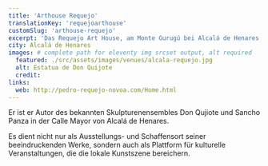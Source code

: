 ```yaml
---
title: 'Arthouse Requejo'
translationKey: 'requejoarthouse'
customSlug: 'arthouse-requejo'
excerpt: 'Das Requejo Art House, am Monte Gurugú bei Alcalá de Henares gelegen, ist das Zentrum für Kunst, Musik und Kultur, geschaffen vom renommierten Bildhauer Pedro Requejo Novoa.'
city: Alcalá de Henares
images: # complete path for eleventy img srcset output, alt required
  featured: ./src/assets/images/venues/alcala-requejo.jpg
  alt: Estatua de Don Quijote
  credit:
links:
  web: http://pedro-requejo-novoa.com/Home.html
---
```


Er ist er Autor des bekannten Skulpturenensembles Don Qujiote und Sancho Panza in der Calle Mayor von Alcalá de Henares.

Es dient nicht nur als Ausstellungs- und Schaffensort seiner beeindruckenden Werke, sondern auch als Plattform für kulturelle Veranstaltungen, die die lokale Kunstszene bereichern.
